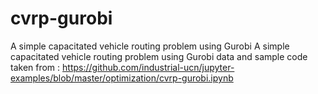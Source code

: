 # cvrp-gurobi
A simple capacitated vehicle routing problem using Gurobi
A simple capacitated vehicle routing problem using Gurobi data and sample code taken from : https://github.com/industrial-ucn/jupyter-examples/blob/master/optimization/cvrp-gurobi.ipynb
